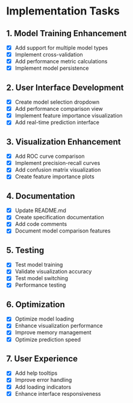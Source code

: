 # Implementation Tasks

## 1. Model Training Enhancement
- [x] Add support for multiple model types
- [x] Implement cross-validation
- [x] Add performance metric calculations
- [x] Implement model persistence

## 2. User Interface Development
- [x] Create model selection dropdown
- [x] Add performance comparison view
- [x] Implement feature importance visualization
- [x] Add real-time prediction interface

## 3. Visualization Enhancement
- [x] Add ROC curve comparison
- [x] Implement precision-recall curves
- [x] Add confusion matrix visualization
- [x] Create feature importance plots

## 4. Documentation
- [x] Update README.md
- [x] Create specification documentation
- [x] Add code comments
- [x] Document model comparison features

## 5. Testing
- [x] Test model training
- [x] Validate visualization accuracy
- [x] Test model switching
- [x] Performance testing

## 6. Optimization
- [x] Optimize model loading
- [x] Enhance visualization performance
- [x] Improve memory management
- [x] Optimize prediction speed

## 7. User Experience
- [x] Add help tooltips
- [x] Improve error handling
- [x] Add loading indicators
- [x] Enhance interface responsiveness